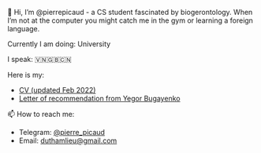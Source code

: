 👋 Hi, I’m @pierrepicaud - a CS student fascinated by biogerontology. When I’m not at the computer you might catch me in the gym or learning a foreign language.

Currently I am doing: University

I speak: 🇻🇳🇬🇧🇨🇳

Here is my:
- [CV (updated Feb 2022)](https://github.com/pierrepicaud/resume/blob/main/REAMME.md)
- [Letter of recommendation from Yegor Bugayenko](https://www.yegor256.com/2021/12/01/teaching.html)

📫 How to reach me:
  - Telegram: [@pierre_picaud](https://t.me/pierrepicaud)
  - Email: duthamlieu@gmail.com

<!---
pierrepicaud/pierrepicaud is a ✨ special ✨ repository because its `README.md` (this file) appears on your GitHub profile.
You can click the Preview link to take a look at your changes.
--->

